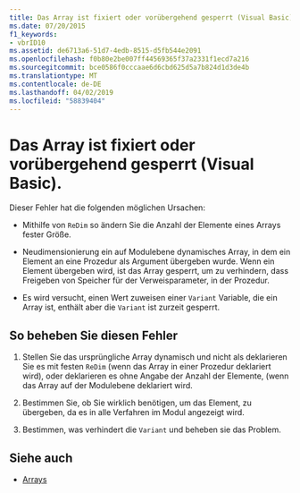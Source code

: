 ```yaml
---
title: Das Array ist fixiert oder vorübergehend gesperrt (Visual Basic).
ms.date: 07/20/2015
f1_keywords:
- vbrID10
ms.assetid: de6713a6-51d7-4edb-8515-d5fb544e2091
ms.openlocfilehash: f0b80e2be007ff44569365f37a2331f1ecd7a216
ms.sourcegitcommit: bce0586f0cccaae6d6cbd625d5a7b824d1d3de4b
ms.translationtype: MT
ms.contentlocale: de-DE
ms.lasthandoff: 04/02/2019
ms.locfileid: "58839404"
---
```

# <a name="this-array-is-fixed-or-temporarily-locked-visual-basic"></a>Das Array ist fixiert oder vorübergehend gesperrt (Visual Basic).
Dieser Fehler hat die folgenden möglichen Ursachen:  
  
-   Mithilfe von `ReDim` so ändern Sie die Anzahl der Elemente eines Arrays fester Größe.  
  
-   Neudimensionierung ein auf Modulebene dynamisches Array, in dem ein Element an eine Prozedur als Argument übergeben wurde. Wenn ein Element übergeben wird, ist das Array gesperrt, um zu verhindern, dass Freigeben von Speicher für der Verweisparameter, in der Prozedur.  
  
-   Es wird versucht, einen Wert zuweisen einer `Variant` Variable, die ein Array ist, enthält aber die `Variant` ist zurzeit gesperrt.  
  
## <a name="to-correct-this-error"></a>So beheben Sie diesen Fehler  
  
1.  Stellen Sie das ursprüngliche Array dynamisch und nicht als deklarieren Sie es mit festen `ReDim` (wenn das Array in einer Prozedur deklariert wird), oder deklarieren es ohne Angabe der Anzahl der Elemente, (wenn das Array auf der Modulebene deklariert wird.  
  
2.  Bestimmen Sie, ob Sie wirklich benötigen, um das Element, zu übergeben, da es in alle Verfahren im Modul angezeigt wird.  
  
3.  Bestimmen, was verhindert die `Variant` und beheben sie das Problem.  
  
## <a name="see-also"></a>Siehe auch

- [Arrays](../../../visual-basic/programming-guide/language-features/arrays/index.md)
